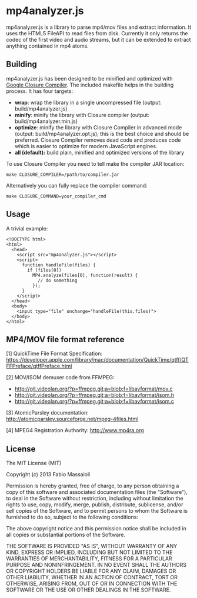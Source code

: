 mp4analyzer.js
==============

mp4analyzer.js is a library to parse mp4/mov files and extract information. It uses the HTML5 FileAPI to read files from disk. Currently it only returns the codec of the first video and audio streams, but it can be extended to extract anything contained in mp4 atoms.

Building
--------

mp4analyzer.js has been designed to be minified and optimized with [Google Closure Compiler](https://developers.google.com/closure/compiler/).
The included makefile helps in the building process. It has four targets:

* __wrap__: wrap the library in a single uncompressed file (output: build/mp4analyzer.js)
* __minify__: minify the library with Closure compiler (output: build/mp4analyzer.min.js)
* __optimize__: minify the library with Closure Compiler in advanced mode (output: build/mp4analyzer.opt.js); this is the best choice and should be preferred. Closure Compiler removes dead code and produces code which is easier to optimize for modern JavaScript engines.
* __all (default):__ build plain, minified and optimized versions of the library

To use Closure Compiler you need to tell make the compiler JAR location:
```
make CLOSURE_COMPILER=/path/to/compiler.jar
```
Alternatively you can fully replace the compiler command:
```
make CLOSURE_COMMAND=your_compiler_cmd
```

Usage
-----

A trivial example:
```
<!DOCTYPE html>
<html>
  <head>
    <script src="mp4analyzer.js"></script>
    <script>
      function handleFile(files) {
        if (files[0])
          MP4.analyze(files[0], function(result) {
            // do something
          });
      }
    </script>
  </head>
  <body>
    <input type="file" onchange="handleFile(this.files)">
  </body>
</html>
```



MP4/MOV file format reference
-----------------------------

[1] QuickTime File Format Specification: https://developer.apple.com/library/mac/documentation/QuickTime/qtff/QTFFPreface/qtffPreface.html

[2] MOV/ISOM demuxer code from FFMPEG:

-  http://git.videolan.org/?p=ffmpeg.git;a=blob;f=libavformat/mov.c
-  http://git.videolan.org/?p=ffmpeg.git;a=blob;f=libavformat/isom.h
-  http://git.videolan.org/?p=ffmpeg.git;a=blob;f=libavformat/isom.c

[3] AtomicParsley documentation: http://atomicparsley.sourceforge.net/mpeg-4files.html

[4] MPEG4 Registration Authority: http://www.mp4ra.org

License
-------

The MIT License (MIT)

Copyright (c) 2013 Fabio Massaioli

Permission is hereby granted, free of charge, to any person obtaining a copy of
this software and associated documentation files (the "Software"), to deal in
the Software without restriction, including without limitation the rights to
use, copy, modify, merge, publish, distribute, sublicense, and/or sell copies of
the Software, and to permit persons to whom the Software is furnished to do so,
subject to the following conditions:

The above copyright notice and this permission notice shall be included in all
copies or substantial portions of the Software.

THE SOFTWARE IS PROVIDED "AS IS", WITHOUT WARRANTY OF ANY KIND, EXPRESS OR
IMPLIED, INCLUDING BUT NOT LIMITED TO THE WARRANTIES OF MERCHANTABILITY, FITNESS
FOR A PARTICULAR PURPOSE AND NONINFRINGEMENT. IN NO EVENT SHALL THE AUTHORS OR
COPYRIGHT HOLDERS BE LIABLE FOR ANY CLAIM, DAMAGES OR OTHER LIABILITY, WHETHER
IN AN ACTION OF CONTRACT, TORT OR OTHERWISE, ARISING FROM, OUT OF OR IN
CONNECTION WITH THE SOFTWARE OR THE USE OR OTHER DEALINGS IN THE SOFTWARE.
